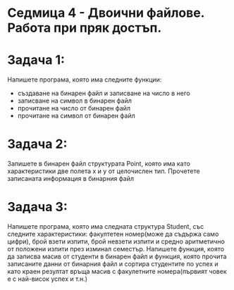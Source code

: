 # Седмица 4 - Двоични файлове. Работа при пряк достъп.

Задача 1:
=
Напишете програма, която има следните функции:
- създаване на бинарен файл и записване на число в него
- записване на символ в бинарен файл
- прочитане на число от бинарен файл
- прочитане на символ от бинарен файл

Задача 2:
=
Запишете в бинарен файл структурата Point, която има като характеристики две полета x и y от целочислен тип.
Прочетете записаната информация в бинарния файл

Задача 3:
=
Напишете програма, която има следната структура Student, със следните характеристики: факултетен номер(може да съдържа само цифри), брой взети изпити, брой невзети изпити и средно аритметично от положени изпити през изминал семестър.
Напишете функция, която да записва масив от студенти в бинарен файл и функция, която прочита записаните данни от бинарния файл и сортира студентите по успех и като краен резултат връща масив с факулетните номера(първият човек е с най-висок успех и т.н.)
